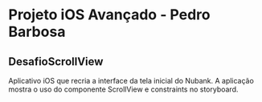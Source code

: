 # Projeto iOS Avançado - Pedro Barbosa

## DesafioScrollView

Aplicativo iOS que recria a interface da tela inicial do Nubank. A aplicação mostra o uso do componente ScrollView e constraints no storyboard.
